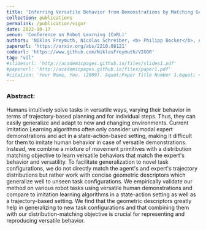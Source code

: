 ```yaml
---
title: 'Inferring Versatile Behavior from Demonstrations by Matching Geometric Descriptors'
collection: publications
permalink: /publication/vigor
date: 2022-10-17
venue: 'Conference on Robot Learning (CoRL)'
authors: 'Niklas Freymuth, Nicolas Schreiber, <b> Philipp Becker</b>, Aleksander Taranovic, Gerhard Neumann'
paperurl: 'https://arxiv.org/abs/2210.08121'
codeurl: 'https://www.github.com/NiklasFreymuth/VIGOR'
tag: "vil"
#slidesurl: 'http://academicpages.github.io/files/slides1.pdf'
#paperurl: 'http://academicpages.github.io/files/paper1.pdf'
#citation: 'Your Name, You. (2009). &quot;Paper Title Number 1.&quot; <i>Journal 1</i>. 1(1).'
---
```


<p>
<h3> Abstract: </h3>
Humans intuitively solve tasks in versatile ways, varying their behavior in terms of trajectory-based planning and for individual steps. Thus, they can easily generalize and adapt to new and changing environments. Current Imitation Learning algorithms often only consider unimodal expert demonstrations and act in a state-action-based setting, making it difficult for them to imitate human behavior in case of versatile demonstrations. Instead, we combine a mixture of movement primitives with a distribution matching objective to learn versatile behaviors that match the expert's behavior and versatility. To facilitate generalization to novel task configurations, we do not directly match the agent's and expert's trajectory distributions but rather work with concise geometric descriptors which generalize well to unseen task configurations. We empirically validate our method on various robot tasks using versatile human demonstrations and compare to imitation learning algorithms in a state-action setting as well as a trajectory-based setting. We find that the geometric descriptors greatly help in generalizing to new task configurations and that combining them with our distribution-matching objective is crucial for representing and reproducing versatile behavior.
</p>
